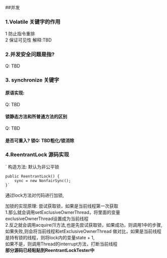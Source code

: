##并发

### 1.Volatile 关键字的作用

1 防止指令重排  
2 保证可见性
解释:TBD

### 2.并发安全问题是指?
Q: TBD

### 3. synchronize 关键字
#### 原语实现:
Q: TBD
#### 锁静态方法和所普通方法的区别
Q: TBD
#### 是否可重入? 锁Q: TBD粗化/锁消除

### 4.ReentrantLock 源码实现
`    构造方法: 默认为非公平锁

    public ReentrantLock() {
        sync = new NonfairSync();
    }`

通过lock方法对代码进行加锁,

加锁的实现原理: 尝试获取锁，如果是当前线程第一次获取  
1.那么就会调用setExclusiveOwnerThread，将里面的变量exclusiveOwnerThread设置成为当前线程  
2.反之就会调用acquire(1)方法,也是先尝试获取锁，如果成功，则调用1中的步骤,如果失败,则会将当前线程和etExclusiveOwnerThread
做对比，如果是当前线程是持有锁的线程，则将lock内的变量state + 1,  
如果不是，则调用Thread的interrupt方法，打断当前线程  
**部分源码已经粘贴到ReentrantLockTester中**